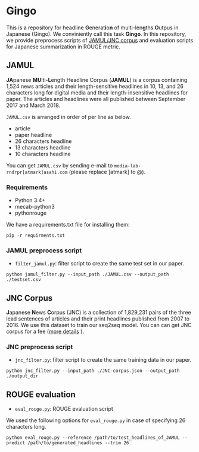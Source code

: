 # Gingo
This is a repository for headline **G**enerat**i**o**n** of multi-len**g**ths **O**utpus in Japanese (Gingo). We conviniently call this task **Gingo**. In this repository, we provide preprocess scripts  of [JAMUL/JNC corpus](https://cl.asahi.com/api_data/jnc-jamul.html) and evaluation scripts for Japanese summarization in ROUGE metric.

## JAMUL

**JA**panese **MU**lti-**L**ength Headline Corpus (**JAMUL**) is a corpus containing 1,524 news articles and their length-sensitive headlines in 10, 13, and 26 characters long for digital media and their length-insensitive headlines for paper.
The articles and headlines were all published between September 2017 and March 2018.

`JAMUL.csv` is arranged in order of per line as below.

- article
- paper headline
- 26 characters headline
- 13 characters headline
- 10 characters headline 

You can get `JAMUL.csv` by sending e-mail to `media-lab-rndrpr[atmark]asahi.com` (please replace \[atmark\] to @).

### Requirements
- Python 3.4+
- mecab-python3
- pythonrouge

We have a requirements.txt file for installing them:
```
pip -r requirments.txt
```

### JAMUL preprocess script

- `filter_jamul.py`: filter script to create the same test set in our paper.

```
python jamul_filter.py --input_path ./JAMUL.csv --output_path ./testset.csv
```

## JNC Corpus
**J**apanese **N**ews **C**orpus (JNC) is a collection of 1,829,231 pairs of the three lead sentences of articles and their print headlines published from 2007 to 2016. We use this dataset to train our seq2seq model. You can can get JNC corpus for a fee ([more details](https://cl.asahi.com/api_data/jnc-jamul.html) ).

### JNC preprocess script

- `jnc_filter.py`: filter script to create the same training data in our paper.

```
python jnc_filter.py --input_path ./JNC-corpus.json --output_path ./output_dir
```


## ROUGE evaluation

- `eval_rouge.py`: ROUGE evaluation script 

We used the following options for `eval_rouge.py` in case of specifying 26 characters long.

```
python eval_rouge.py --reference /path/to/test_headlines_of_JAMUL --predict /path/to/generated_headlines --trim 26
```
